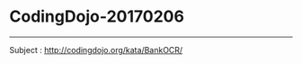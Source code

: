 # CodingDojo-20170206
______________________________________________________________

Subject : http://codingdojo.org/kata/BankOCR/
